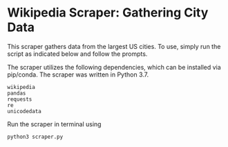 # Wikipedia Scraper: Gathering City Data

This scraper gathers data from the largest US cities. To use, simply run the script as indicated below and follow the prompts.

The scraper utilizes the following dependencies, which can be installed via pip/conda. The scraper was written in Python 3.7.

```
wikipedia
pandas
requests
re
unicodedata
```
Run the scraper in terminal using

```
python3 scraper.py
```
